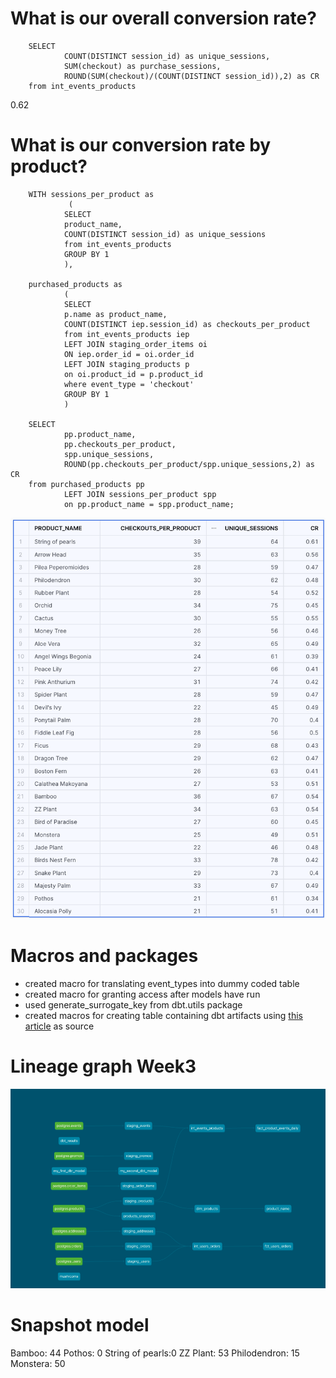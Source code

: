 # What is our overall conversion rate?
        SELECT 
                COUNT(DISTINCT session_id) as unique_sessions,
                SUM(checkout) as purchase_sessions,
                ROUND(SUM(checkout)/(COUNT(DISTINCT session_id)),2) as CR
        from int_events_products

0.62

# What is our conversion rate by product?
        WITH sessions_per_product as 
                 ( 
                SELECT 
                product_name,
                COUNT(DISTINCT session_id) as unique_sessions
                from int_events_products
                GROUP BY 1
                ),

        purchased_products as 
                (
                SELECT 
                p.name as product_name,
                COUNT(DISTINCT iep.session_id) as checkouts_per_product
                from int_events_products iep
                LEFT JOIN staging_order_items oi
                ON iep.order_id = oi.order_id
                LEFT JOIN staging_products p
                on oi.product_id = p.product_id
                where event_type = 'checkout'
                GROUP BY 1
                )

        SELECT 
                pp.product_name,
                pp.checkouts_per_product,
                spp.unique_sessions,
                ROUND(pp.checkouts_per_product/spp.unique_sessions,2) as CR
        from purchased_products pp
                LEFT JOIN sessions_per_product spp
                on pp.product_name = spp.product_name;
    
![CR_per_product](pictures/CR_per_product.png)


# Macros and packages
- created macro for translating event_types into dummy coded table
- created macro for granting access after models have run
- used generate_surrogate_key from dbt.utils package
- created macros for creating table containing dbt artifacts using [this article](https://medium.com/@oravidov/dbt-observability-101-how-to-monitor-dbt-run-and-test-results-f7e5f270d6b6) as source

# Lineage graph Week3
![](pictures/lineage_graph_w3.png)

# Snapshot model
Bamboo: 44
Pothos: 0
String of pearls:0
ZZ Plant: 53
Philodendron: 15
Monstera: 50